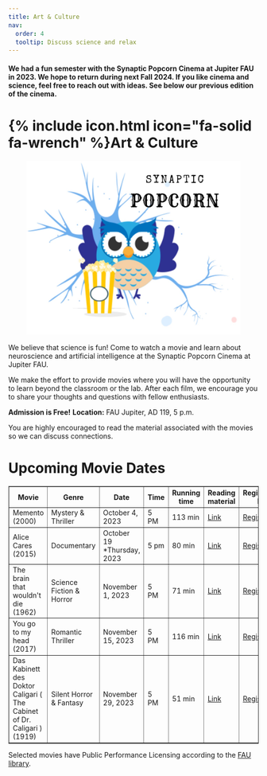 ```yaml
---
title: Art & Culture
nav:
  order: 4
  tooltip: Discuss science and relax
---
```


<h4> We had a fun semester with the Synaptic Popcorn Cinema at Jupiter FAU in 2023. We hope to return during next Fall 2024. 
If you like cinema and science, feel free to reach out with ideas. See below our previous edition of the cinema. </h4>

# {% include icon.html icon="fa-solid fa-wrench" %}Art & Culture
<html>
<body>
<div style="text-align: center;">
<img src="../images/synaptic_popcorn.jpg" width="430" height="350">
</div>



<p>
We believe that science is fun! Come to watch a movie and learn about neuroscience and artificial intelligence at
the Synaptic Popcorn Cinema at Jupiter FAU. </p>

<p>We make the effort to provide movies where you will have the opportunity to learn beyond the classroom or the lab. 
After each film, we encourage you to share your thoughts and questions with fellow enthusiasts. </p>

<b>Admission is Free!</b>
<b>Location:</b> FAU Jupiter, AD 119, 5 p.m.

<p>You are highly encouraged to read the material associated with the movies so we can discuss connections.</p>

<h1>Upcoming Movie Dates</h1>
<table border="1">
<tr>
<th>Movie</th>
<th>Genre</th>
<th>Date</th>
<th>Time</th>
<th>Running time</th>
<th>Reading material</th>
<th>Registration link</th>
</tr>
<tr>
<td>Memento (2000)</td>
<td>Mystery & Thriller</td>
<td>October 4, 2023</td>
<td>5 PM</td>
<td>113 min</td>  
<td><a href="https://www.ncbi.nlm.nih.gov/pmc/articles/PMC2649674/"> Link</a></td>
<td><a href="https://forms.office.com/r/MaV5TWa6Bh"> Register!</a></td>
</tr>
<tr>
<td>Alice Cares (2015)</td>
<td>Documentary</td>
<td>October 19 *Thursday, 2023</td>
<td>5 pm</td>
<td>80 min</td>    
<td><a href="https://www.frontiersin.org/articles/10.3389/fpubh.2023.1166120/full"> Link</a></td>
<td><a href="https://forms.office.com/r/aC8Yxxv5RH"> Register!</a></td>
</tr>
<tr>
<td>The brain that wouldn't die (1962)</td>
<td>Science Fiction & Horror</td>
<td>November 1, 2023</td>
<td>5 PM</td>
<td>71 min</td>  
<td><a href="https://www.ncbi.nlm.nih.gov/pmc/articles/PMC9805622/"> Link</a></td>
<td><a href="https://forms.office.com/r/62rdUvBXee"> Register!</a></td>
</tr>
<tr>
<td>You go to my head (2017)</td>
<td>Romantic Thriller</td>
<td>November 15, 2023</td>
<td>5 PM</td>
<td>116 min</td>  
<td><a href="https://www.ncbi.nlm.nih.gov/pmc/articles/PMC3182004/"> Link</a></td>
<td><a href="https://forms.office.com/r/nniGmDKQ1P"> Register!</a></td>
</tr>
<tr>
<td>Das Kabinett des Doktor Caligari ( The Cabinet of Dr. Caligari ) (1919)</td>
<td>Silent Horror & Fantasy</td>
<td>November 29, 2023</td>
<td>5 PM</td>
<td>51 min</td>  
<td><a href="https://ajp.psychiatryonline.org/doi/full/10.1176/appi.ajp.161.7.1149"> Link</a></td>
<td><a href="https://forms.office.com/r/p5YvFqAVE9"> Register!</a></td>
</tr>
</table>

Selected movies have Public Performance Licensing according to the <a href="https://libguides.fau.edu/copyright-for-teaching/streaming-video-copyright"> FAU library</a>.

</body>
</html>


